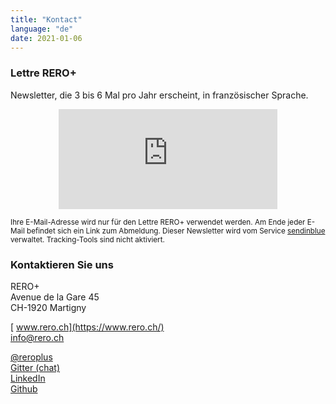 ```yaml
---
title: "Kontact"
language: "de"
date: 2021-01-06
---
```


### Lettre RERO+

Newsletter, die 3 bis 6 Mal pro Jahr erscheint, in französischer Sprache.

<div class="p-2 rero21-iframe">
<iframe width="350" height="160" src="https://my.sendinblue.com/users/subscribe/js_id/3sjlc/id/4" frameborder="0" scrolling="auto" allowfullscreen style="display: block;margin-left: auto;margin-right: auto;"></iframe><p class="p-2"><small>Ihre E-Mail-Adresse wird nur für den Lettre RERO+ verwendet werden. Am Ende jeder E-Mail befindet sich ein Link zum Abmeldung. Dieser Newsletter wird vom Service <a href="https://www.sendinblue.com/gdpr/">sendinblue</a> verwaltet. Tracking-Tools sind nicht aktiviert.</small></p>
</div>

### Kontaktieren Sie uns

RERO+   
Avenue de la Gare 45   
CH-1920 Martigny   

[<i class="fas fa-link"></i> www.rero.ch](https://www.rero.ch/)   
[<i class="far fa-envelope"></i> info@rero.ch](mailto:info@rero.ch)

[<i class="fab fa-twitter"></i> @reroplus](https://twitter.com/reroplus)   
[<i class="far fa-comments"></i> Gitter (chat)](https://gitter.im/rero/reroils)   
[<i class="fab fa-linkedin"></i> LinkedIn](https://www.linkedin.com/company/rero/)   
[<i class="fab fa-github"></i> Github](https://github.com/rero/)
